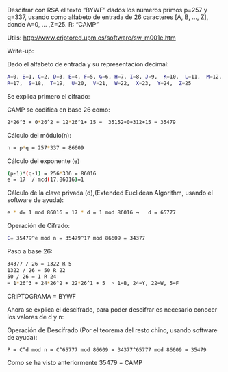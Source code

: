 Descifrar con RSA el texto “BYWF” dados los números primos  p=257 y q=337, usando como alfabeto de entrada de 26 caracteres [A, B, …, Z], donde A=0, ... ,Z=25.
R: “CAMP”

Utils: http://www.criptored.upm.es/software/sw_m001e.htm



Write-up:

Dado el alfabeto de entrada y su representación decimal:
```bash
A=0, B=1, C=2, D=3, E=4, F=5, G=6, H=7, I=8, J=9,  K=10,  L=11,  M=12,  N=13,  O=14,  P=15,  Q=16,
R=17,  S=18,  T=19,  U=20,  V=21,  W=22,  X=23,  Y=24,  Z=25
```

Se explica primero el cifrado:

CAMP se codifica en base 26 como: 
```bash
2*26^3 + 0*26^2 + 12*26^1+ 15 =  35152+0+312+15 = 35479
```

Cálculo del módulo(n):
```bash
n = p*q = 257*337 = 86609
```

Cálculo del exponente (e) 
```bash
(p-1)*(q-1) = 256*336 = 86016
e = 17  / mcd(17,86016)=1
```

Cálculo de la clave privada (d),(Extended Euclidean Algorithm, usando el software de ayuda): 
```bash
e * d= 1 mod 86016 = 17 * d = 1 mod 86016 →   d = 65777 
```

Operación de Cifrado:
```bash
C= 35479^e mod n = 35479^17 mod 86609 = 34377
```

Paso a base 26:
```bash
34377 / 26 = 1322 R 5
1322 / 26 = 50 R 22
50 / 26 = 1 R 24
= 1*26^3 + 24*26^2 + 22*26^1 + 5  > 1=B, 24=Y, 22=W, 5=F
```

CRIPTOGRAMA = BYWF

Ahora se explica el descifrado, para poder descifrar es necesario conocer los valores de d y n:

Operación de Descifrado (Por el teorema del resto chino, usando software de ayuda):
```bash
P = C^d mod n = C^65777 mod 86609 = 34377^65777 mod 86609 = 35479  
```

Como se ha visto anteriormente 35479 = CAMP

